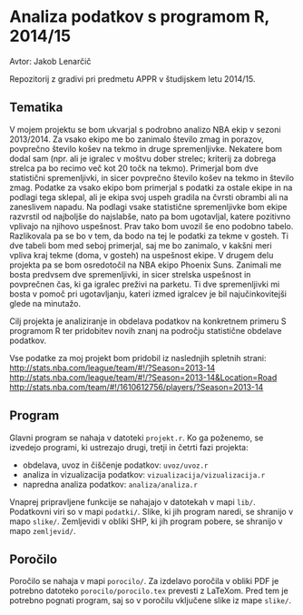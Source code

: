 # Analiza podatkov s programom R, 2014/15

Avtor: Jakob Lenarčič

Repozitorij z gradivi pri predmetu APPR v študijskem letu 2014/15.

## Tematika

V mojem projektu se bom ukvarjal s podrobno analizo NBA ekip v sezoni 2013/2014. Za vsako ekipo me bo zanimalo število zmag in porazov, povprečno število košev na tekmo in druge spremenljivke. Nekatere bom dodal sam (npr. ali je igralec v moštvu dober strelec; kriterij za dobrega strelca pa bo recimo več kot 20 točk na tekmo). Primerjal bom dve statistični spremenljivki, in sicer povprečno število košev na tekmo in število zmag. Podatke za vsako ekipo bom primerjal s podatki za ostale ekipe in na podlagi tega sklepal, ali je ekipa svoj uspeh gradila na čvrsti obrambi ali na zaneslivem napadu. Na podlagi vsake statistične spremenljivke bom ekipe razvrstil od najboljše do najslabše, nato pa bom ugotavljal, katere pozitivno vplivajo na njihovo uspešnost.
Prav tako bom uvozil še eno podobno tabelo. Razlikovala pa se bo v tem, da bodo na tej le podatki za tekme v gosteh. Ti dve tabeli bom med seboj primerjal, saj me bo zanimalo, v kakšni meri vpliva kraj tekme (doma, v gosteh) na uspešnost ekipe.
V drugem delu projekta pa se bom osredotočil na NBA ekipo Phoenix Suns. Zanimali me bosta predvsem dve spremenljivki, in sicer strelska uspešnost in povprečnen čas, ki ga igralec preživi na parketu. Ti dve   spremenljivki mi bosta v pomoč pri ugotavljanju, kateri izmed igralcev je bil najučinkovitejši glede na minutažo.

Cilj projekta je analiziranje in obdelava podatkov na konkretnem primeru S programom R ter pridobitev novih znanj na področju statistične obdelave podatkov.

Vse podatke za moj projekt bom pridobil iz naslednjih spletnih strani:
http://stats.nba.com/league/team/#!/?Season=2013-14
http://stats.nba.com/league/team/#!/?Season=2013-14&Location=Road
http://stats.nba.com/team/#!/1610612756/players/?Season=2013-14




## Program

Glavni program se nahaja v datoteki `projekt.r`. Ko ga poženemo, se izvedejo
programi, ki ustrezajo drugi, tretji in četrti fazi projekta:

* obdelava, uvoz in čiščenje podatkov: `uvoz/uvoz.r`
* analiza in vizualizacija podatkov: `vizualizacija/vizualizacija.r`
* napredna analiza podatkov: `analiza/analiza.r`

Vnaprej pripravljene funkcije se nahajajo v datotekah v mapi `lib/`. Podatkovni
viri so v mapi `podatki/`. Slike, ki jih program naredi, se shranijo v mapo
`slike/`. Zemljevidi v obliki SHP, ki jih program pobere, se shranijo v mapo
`zemljevid/`.

## Poročilo

Poročilo se nahaja v mapi `porocilo/`. Za izdelavo poročila v obliki PDF je
potrebno datoteko `porocilo/porocilo.tex` prevesti z LaTeXom. Pred tem je
potrebno pognati program, saj so v poročilu vključene slike iz mape `slike/`.
